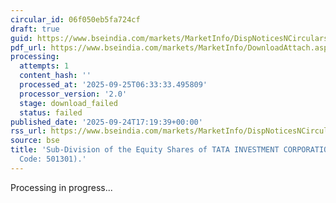 ```yaml
---
circular_id: 06f050eb5fa724cf
draft: true
guid: https://www.bseindia.com/markets/MarketInfo/DispNoticesNCirculars.aspx?Noticeid={E0D79D04-F9FF-469D-A249-DC39A09FBC40}&noticeno=20250924-73&dt=09/24/2025&icount=73&totcount=75&flag=0
pdf_url: https://www.bseindia.com/markets/MarketInfo/DownloadAttach.aspx?id=20250924-73&attachedId=
processing:
  attempts: 1
  content_hash: ''
  processed_at: '2025-09-25T06:33:33.495809'
  processor_version: '2.0'
  stage: download_failed
  status: failed
published_date: '2025-09-24T17:19:39+00:00'
rss_url: https://www.bseindia.com/markets/MarketInfo/DispNoticesNCirculars.aspx?Noticeid={E0D79D04-F9FF-469D-A249-DC39A09FBC40}&noticeno=20250924-73&dt=09/24/2025&icount=73&totcount=75&flag=0
source: bse
title: 'Sub-Division of the Equity Shares of TATA INVESTMENT CORPORATION LTD (Scrip
  Code: 501301).'
---
```


Processing in progress...